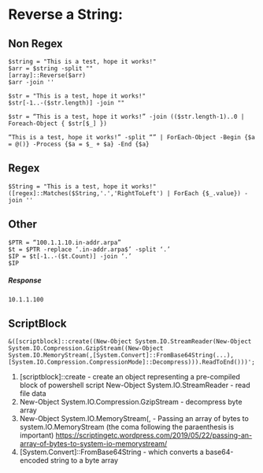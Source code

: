 
# Reverse a String:
## Non Regex
```
$string = "This is a test, hope it works!"
$arr = $string -split ""
[array]::Reverse($arr)
$arr -join ''
```
```
$str = "This is a test, hope it works!"
$str[-1..-($str.length)] -join ""
```
```
$str = “This is a test, hope it works!” -join (($str.length-1)..0 | Foreach-Object { $str[$_] })
```
```
“This is a test, hope it works!” -split “” | ForEach-Object -Begin {$a = @()} -Process {$a = $_ + $a} -End {$a}
```
## Regex
```
$String = "This is a test, hope it works!"
([regex]::Matches($String,'.','RightToLeft') | ForEach {$_.value}) -join ''
```

## Other
```
$PTR = “100.1.1.10.in-addr.arpa”
$t = $PTR -replace ‘.in-addr.arpa$’ -split ‘.’
$IP = $t[-1..-($t.Count)] -join ‘.’
$IP
```
##### Response
```
10.1.1.100
```
## ScriptBlock
```
&([scriptblock]::create((New-Object System.IO.StreamReader(New-Object
System.IO.Compression.GzipStream((New-Object
System.IO.MemoryStream(,[System.Convert]::FromBase64String(...),[System.IO.Compression.CompressionMode]::Decompress))).ReadToEnd()))';
```
1. [scriptblock]::create - create an object representing a pre-compiled block of powershell script New-Object System.IO.StreamReader - read file data
2. New-Object System.IO.Compression.GzipStream - decompress byte array
3. New-Object System.IO.MemoryStream(, - Passing an array of bytes to system.IO.MemoryStream (the coma following the paraenthesis is important) https://scriptingetc.wordpress.com/2019/05/22/passing-an-array-of-bytes-to-system-io-memorystream/
4. [System.Convert]::FromBase64String - which converts a base64-encoded string to a byte array
